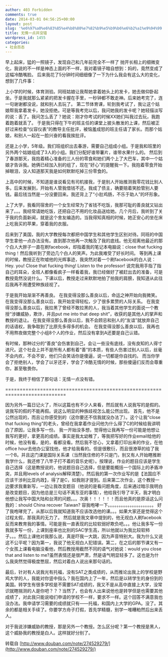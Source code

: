 ```yaml
---
author: 403 Forbidden
comments: true
date: 2014-03-01 04:56:25+00:00
layout: post
slug: '%e6%97%a0%e6%83%85%e4%b8%80%e7%82%b9%e5%b9%b6%e6%b2%a1%e9%94%99'
title: 无情一点并没错
wordpress_id: 1455
categories:
- 社会百态
---
```

早上起床，猛的一照镜子，发现自己和几年前完全不一样了
抛开长相上的细微变化，我说的不一样是神态上面的不一样，我对着镜子暗自想到：妈的，竟然变成了这幅冷酷嘴脸。
后来我花了5分钟时间细细像了一下为什么我会有这么大的变化，想到了几件事：

上小学的时候，体育测验。同班姑娘让我帮她拿着她头上的发卡，她去做仰卧起坐。于是我就那么紧紧的把发卡握在手里，一秒钟都不敢走神。后来她考完了，连一句谢谢都没说，就和别人去玩了。
第二节体育课，轮到我考试了，我让这个姑娘帮我拿着发卡，她没拒绝。可是等我考完以后，我问她我的发卡呢？她轻描淡写的说：丢了。我问怎么丢了？她说：刚才你考试的时候XX她们叫我过去玩，我跑着跑着就丢了。
于是我只得在下午的班主任的课堂上披头散发的上课，然后被正好过来检查“仪容仪表”的教导主任批评，被恼羞成怒的班主任请了家长。而那个姑娘，和别人一起在一脸兴奋的看我挨批评。

还是上小学，5年级。我们班组织出去春游，需要自己组成小组。于是我和班里的另外两个姑娘组成了3人的小组。我们分配好谁带薯片，谁带水果什么的。
然后到了春游那天，我抱着精心准备的三人份的零食和她们两个上了大巴车，其中一个姑娘才告诉我。她俩已经加入别的组了，现在“好心”的提醒我一下。我抱着零食开始掉眼泪，没人知道那天我是如何默默吃掉三份零食的。

上高中的时候，不知道是谁说看见有司机接我，于是别人开始推测我零花钱比别人多。后来发展到，开始有人管我借钱不还。我成了债主，确要赔着笑脸管别人要钱。最后钱当然是一分没要回来。我还背上了“小肚鸡肠，不乐于助人”的坏形象。

上了大学，我看同宿舍的一个女生经常为了省钱不吃饭，我那可耻的善良就又钻出来了。。。我经常请她吃饭，还把自己不用的化妆品送给她。几个月后，我听到了关于我的负面新闻，就是这个舍友编造的。当我得知真相的时候，她正安心的坐在床上吃我买的苹果，穿着我的衣服。

后来到了美国，我的大学教授每次都把中国学生和其他学生区别对待。同班的中国学生拿他一点办法没有。直到那次他再一次触及了我的底线。他无视离他最近的那个白人大胖子一直在刷facebook，却指着我的笔记本电脑说：close that fucking thing！然后我听到了旁边几个白人的笑声。为此我难受了好长时间。
等到再上课的时候，教授正在吹嘘他的光辉事迹，我突然对着一个刷facebook的白人说：Hey. you! Close that fucking thing! Listen to the professor! 说完我用手指了指自己的耳朵，全班人都像看疯子一样看着我，我已经做好了被赶出去的准备，可是教授竟然没说什么。下课以后，教授走过来默默地拍了拍我的肩膀，我知道从此往后我再不用遭受种族歧视了。

于是我开始渐渐不再善良。
在我变得没那么善良以后，命运之神开始向我微笑。
在我变得没那么善良以后，我开始变得轻松，少了很多累赘的人际关系。
在我变得没那么善良以后，我拉黑了曾经不敢拉黑的人，我当着其他学生的面说一个教授“涉嫌威胁，欺诈，并且put me into that deep shit”，收获的是其他人的掌声和教授的退让。
在我变得没那么善良以后，我不会顾忌和别人的“友谊”就放弃自己的话语权，我争取到了比原先多得多的机会。
在我变得没那么善良以后，我再也不用熬夜做完整个小组8个人的作业，然后没有拿到A还要是自己认错。

有时候，那种过分的“善良”会伤害到自己，会让一些没有底线，没有良知的人得寸进尺。这个社会上并不是所有人都有着“善”的本质，有些人伤害过别人以后，丝毫不会内疚，不会不安，他们只会笑话你是傻逼，说一切都是你自找的。
而当你学会了拒绝别人，学会了以牙还牙，学会了冷酷无情的时候，那些傻逼们反而会尊重你，甚至敬畏你。

于是，我终于相信了那句话：无情一点没有错。

===========================================================================

因为另外一篇日记火了，所以这篇也有不少人来看，然后就有人说我写的是假的。说我写的假的不能再假。说这么明显的种族歧视怎么能公然出现。
首先，他不是公然出现的，而且让你感受到的（这你要还不信我就没办法了）。这个让我“close that fucking thing”的老头，曾经在我拿着作业问他为什么得了C的时候给我讲明白了原因，让我多写一份。
我一开始没多想，觉得他让我再写一份可能是他想让我写的更好，拿更高的成绩。事实是我太幼稚了，等我把写好的作业email给他的时候，他没有看，是的，看都没看。然后我不甘心，又拿着打印出来的作业，在他office hour去他办公室找他，他才给我看的。但是很敷衍，而且很潦草的给了我一个B。并且这门课是国际关系课（当然我住修的不只是门，别又有人开始瞎推断我学什么，我还修了八竿子打不着的音乐史呢）。按理说，作业的题目应该是学生自己选择（这是教授说的，他说题目自己选择，但是要能概括一个国际上的矛盾冲突，并且用levels of analysis解释清楚）。然后我的第一次作业写的是【法国应不应该干涉利比亚内政】，得了是C，如我刚才提到。后来第二次作业，这个教授一边要求我重新写，一边让我改变题目（他说的是看问题角度，后来通过暗示我明白是改变题目，因为他总是三句话不离东亚的事情），他给我引导了半天，我才明白他想让我写中国大陆和台湾的问题。。。次奥！！！！！！而且他真的是原话这么问我的：should China recover Taiwan?
容我咆哮一下。。。。。。。。。。。。。。。。。。。。。
好了我咆哮完了。从那以后我就知道我不应该改选他的课。。。如果大家还是觉得这个过程太假，那我真的无力了。
然后就是我文章中提到的，他无视白人刷facebook反而来教育我的事情。可能是我一直表现的比较软弱好欺负吧。。。他让我多写一份我就多写一份，上课到座率也比别的SAC学生高，所以他就以为我比较软柿子。。。然后上课他对我那么说，真是吓我一大跳，因为声音特别大。我为什么又说这不公平呢？因为第一，我说了他无视白人犯错误。第二，在之后的那节课又有一个女孩上课看电脑没看他，然后教授用截然不同的语气对她说：would you close that and listen to me?虽然表情还是很严肃，然是语气明显轻多了。这也是为什么我突然觉得极度憋屈，然后对着白人说出来那句话的。

最后，针对有人说我光有托福，没有SAT之类成绩的，从而推论出我上的学校是野鸡大学的人，我能对你竖中指么？我在国内上了一年，然后是以转学生的身份到的美国。转学生有很多学校是不需要SAT成绩的，我又不是从高中直接上大学，没常识就瞎揣测的人是你吧？？？当然了，也会有人出来说他也是转学但是也需要其他成绩了，对此我只能说咱们申请的学校不一样，要求不一样。这个回答不满意我也没办法。我申请学习需要的成绩就只有——托福，和国内上大学的GPA。没了。其余的都是相关手续了。你要学方舟子打假，首先学精髓，别学一堆糟粕然后出来丢人。

对于我说涉嫌威胁的教授，那是另外一个教授。怎么区分呢？第一个教授是黑人，这个威胁我的教授是白人。这样就好分别了。

转载自 [http://www.douban.com/note/274529279/](http://www.douban.com/note/274529279/)

